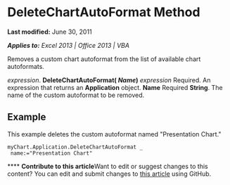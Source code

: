 
# DeleteChartAutoFormat Method

 **Last modified:** June 30, 2011

 _**Applies to:** Excel 2013 | Office 2013 | VBA_

Removes a custom chart autoformat from the list of available chart autoformats.

 _expression_. **DeleteChartAutoFormat( _Name_)**
 _expression_ Required. An expression that returns an **Application** object.
 **Name** Required **String**. The name of the custom autoformat to be removed.

## Example

This example deletes the custom autoformat named "Presentation Chart."


```
myChart.Application.DeleteChartAutoFormat _ 
 name:="Presentation Chart" 

```


****   **Contribute to this article**Want to edit or suggest changes to this content? You can edit and submit changes to  [this article](https://github.com/jhershey00/VBA_Excel_Test/OpenXMLCon/articles/22f9c561-b0a1-2c75-391e-25bb54ad67a5.md) using GitHub.


